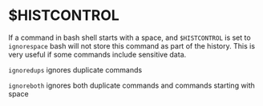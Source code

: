 # $HISTCONTROL

If a command in bash shell starts with a space, and `$HISTCONTROL` is set to `ignorespace` bash will not store this command as part of the history. This is very useful if some commands include sensitive data.

`ignoredups` ignores duplicate commands

`ignoreboth` ignores both duplicate commands and commands starting with space

